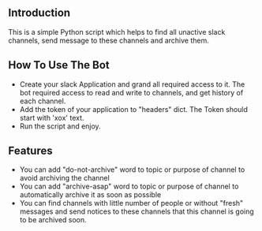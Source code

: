 Introduction
------------

This is a simple Python script which helps to find all unactive slack
channels, send message to these channels and archive them.

How To Use The Bot
------------------

 * Create your slack Application and grand all required access to it.
   The bot required access to read and write to channels, and get history
   of each channel.
 * Add the token of your application to "headers" dict. The Token should 
   start with 'xox' text.
 * Run the script and enjoy.
 
Features
--------

 * You can add "do-not-archive" word to topic or purpose of channel to 
   avoid archiving the channel
 * You can add "archive-asap" word to topic or purpose of channel to
   automatically archive it as soon as possible
 * You can find channels with little number of people or without "fresh"
   messages and send notices to these channels that this channel is going to
   be archived soon.
